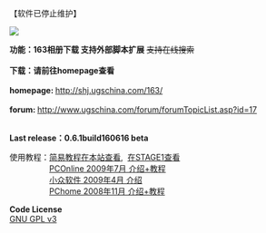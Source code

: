 <p>【软件已停止维护】</p>
<p><img src=http://shj.ugschina.com/163/ox163.jpg></p>
<b>功能：163相册下载 支持外部脚本扩展</b> <s>支持在线搜索</s><br><br>
<b>下载：请前往homepage查看</b><br><br>
<b>homepage: </b><A href="http://shj.ugschina.com/163/" target="_blank">http://shj.ugschina.com/163/</A><br><br>
<b>forum: </b><A href="http://www.ugschina.com/forum/forumTopicList.asp?id=17" target="_blank">http://www.ugschina.com/forum/forumTopicList.asp?id=17</A><br><br>
<p><strong>Last release：0.6.1build160616 beta</strong></p>

使用教程：<A href="http://www.ugschina.com/forum/forumTopicRead.asp?id=943" target="_blank">简易教程在本站查看</A>,  <A href="https://bbs.saraba1st.com/2b/thread-375674-1-1.html" target="_blank">在STAGE1查看</A><BR>
　　　　　<A href="http://pcedu.pconline.com.cn/soft/wl/ftp/0907/1701508.html" target="_blank">PCOnline 2009年7月 介绍+教程</A><BR>
　　　　　<A href="http://www.appinn.com/ox163/" target="_blank">小众软件 2009年4月 介绍</A><BR>
　　　　　<A href="http://article.pchome.net/content-755986.html" target="_blank">PChome   2008年11月 介绍+教程</A><BR>
<p>
<strong>Code License</strong><BR>
<A href="http://www.gnu.org/licenses/gpl.html" target="_blank">GNU GPL v3</A>
</p>
